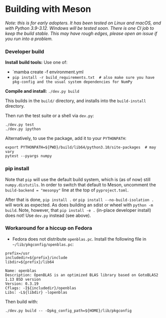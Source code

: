 # Building with Meson

_Note: this is for early adopters. It has been tested on Linux and macOS, and
with Python 3.9-3.12. Windows will be tested soon. There is one CI job to keep
the build stable. This may have rough edges, please open an issue if you run
into a problem._

### Developer build

**Install build tools:** Use one of:

- `mamba create -f environment.yml
- `pip install -r build_requirements.txt  # also make sure you have pkg-config and the usual system dependencies for NumPy`

**Compile and install:** `./dev.py build`

This builds in the `build/` directory, and installs into the `build-install` directory.

Then run the test suite or a shell via `dev.py`:
```
./dev.py test
./dev.py ipython
```

Alternatively, to use the package, add it to your `PYTHONPATH`:
```
export PYTHONPATH=${PWD}/build/lib64/python3.10/site-packages  # may vary
pytest --pyargs numpy
```


### pip install

Note that `pip` will use the default build system, which is (as of now) still
`numpy.distutils`. In order to switch that default to Meson, uncomment the
`build-backend = "mesonpy"` line at the top of `pyproject.toml`.

After that is done, `pip install .` or `pip install --no-build-isolation .`
will work as expected. As does building an sdist or wheel with `python -m build`.
Note, however, that `pip install -e .` (in-place developer install) does not!
Use `dev.py` instead (see above).



### Workaround for a hiccup on Fedora

- Fedora does not distribute `openblas.pc`. Install the following file in `~/lib/pkgconfig/openblas.pc`:

```
prefix=/usr
includedir=${prefix}/include
libdir=${prefix}/lib64

Name: openblas
Description: OpenBLAS is an optimized BLAS library based on GotoBLAS2 1.13 BSD version
Version: 0.3.19
Cflags: -I${includedir}/openblas
Libs: -L${libdir} -lopenblas
```

Then build with:

```
./dev.py build -- -Dpkg_config_path=${HOME}/lib/pkgconfig
```
